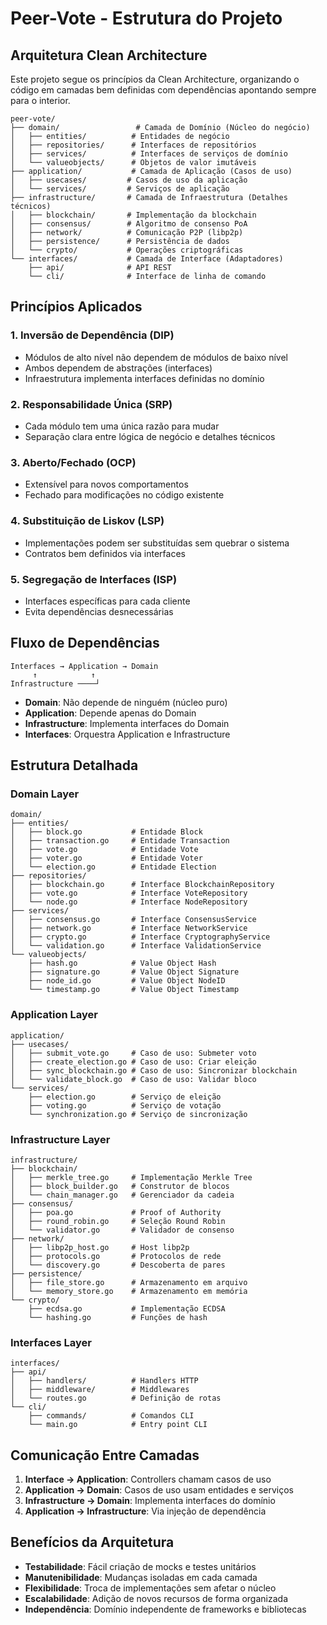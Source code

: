 # Peer-Vote - Estrutura do Projeto

## Arquitetura Clean Architecture

Este projeto segue os princípios da Clean Architecture, organizando o código em camadas bem definidas com dependências apontando sempre para o interior.

```
peer-vote/
├── domain/                 # Camada de Domínio (Núcleo do negócio)
│   ├── entities/          # Entidades de negócio
│   ├── repositories/      # Interfaces de repositórios
│   ├── services/          # Interfaces de serviços de domínio
│   └── valueobjects/      # Objetos de valor imutáveis
├── application/           # Camada de Aplicação (Casos de uso)
│   ├── usecases/         # Casos de uso da aplicação
│   └── services/         # Serviços de aplicação
├── infrastructure/       # Camada de Infraestrutura (Detalhes técnicos)
│   ├── blockchain/       # Implementação da blockchain
│   ├── consensus/        # Algoritmo de consenso PoA
│   ├── network/          # Comunicação P2P (libp2p)
│   ├── persistence/      # Persistência de dados
│   └── crypto/           # Operações criptográficas
└── interfaces/           # Camada de Interface (Adaptadores)
    ├── api/              # API REST
    └── cli/              # Interface de linha de comando
```

## Princípios Aplicados

### 1. Inversão de Dependência (DIP)
- Módulos de alto nível não dependem de módulos de baixo nível
- Ambos dependem de abstrações (interfaces)
- Infraestrutura implementa interfaces definidas no domínio

### 2. Responsabilidade Única (SRP)
- Cada módulo tem uma única razão para mudar
- Separação clara entre lógica de negócio e detalhes técnicos

### 3. Aberto/Fechado (OCP)
- Extensível para novos comportamentos
- Fechado para modificações no código existente

### 4. Substituição de Liskov (LSP)
- Implementações podem ser substituídas sem quebrar o sistema
- Contratos bem definidos via interfaces

### 5. Segregação de Interfaces (ISP)
- Interfaces específicas para cada cliente
- Evita dependências desnecessárias

## Fluxo de Dependências

```
Interfaces → Application → Domain
     ↑            ↑
Infrastructure ────┘
```

- **Domain**: Não depende de ninguém (núcleo puro)
- **Application**: Depende apenas do Domain
- **Infrastructure**: Implementa interfaces do Domain
- **Interfaces**: Orquestra Application e Infrastructure

## Estrutura Detalhada

### Domain Layer
```
domain/
├── entities/
│   ├── block.go           # Entidade Block
│   ├── transaction.go     # Entidade Transaction
│   ├── vote.go            # Entidade Vote
│   ├── voter.go           # Entidade Voter
│   └── election.go        # Entidade Election
├── repositories/
│   ├── blockchain.go      # Interface BlockchainRepository
│   ├── vote.go            # Interface VoteRepository
│   └── node.go            # Interface NodeRepository
├── services/
│   ├── consensus.go       # Interface ConsensusService
│   ├── network.go         # Interface NetworkService
│   ├── crypto.go          # Interface CryptographyService
│   └── validation.go      # Interface ValidationService
└── valueobjects/
    ├── hash.go            # Value Object Hash
    ├── signature.go       # Value Object Signature
    ├── node_id.go         # Value Object NodeID
    └── timestamp.go       # Value Object Timestamp
```

### Application Layer
```
application/
├── usecases/
│   ├── submit_vote.go     # Caso de uso: Submeter voto
│   ├── create_election.go # Caso de uso: Criar eleição
│   ├── sync_blockchain.go # Caso de uso: Sincronizar blockchain
│   └── validate_block.go  # Caso de uso: Validar bloco
└── services/
    ├── election.go        # Serviço de eleição
    ├── voting.go          # Serviço de votação
    └── synchronization.go # Serviço de sincronização
```

### Infrastructure Layer
```
infrastructure/
├── blockchain/
│   ├── merkle_tree.go     # Implementação Merkle Tree
│   ├── block_builder.go   # Construtor de blocos
│   └── chain_manager.go   # Gerenciador da cadeia
├── consensus/
│   ├── poa.go             # Proof of Authority
│   ├── round_robin.go     # Seleção Round Robin
│   └── validator.go       # Validador de consenso
├── network/
│   ├── libp2p_host.go     # Host libp2p
│   ├── protocols.go       # Protocolos de rede
│   └── discovery.go       # Descoberta de pares
├── persistence/
│   ├── file_store.go      # Armazenamento em arquivo
│   └── memory_store.go    # Armazenamento em memória
└── crypto/
    ├── ecdsa.go           # Implementação ECDSA
    └── hashing.go         # Funções de hash
```

### Interfaces Layer
```
interfaces/
├── api/
│   ├── handlers/          # Handlers HTTP
│   ├── middleware/        # Middlewares
│   └── routes.go          # Definição de rotas
└── cli/
    ├── commands/          # Comandos CLI
    └── main.go            # Entry point CLI
```

## Comunicação Entre Camadas

1. **Interface → Application**: Controllers chamam casos de uso
2. **Application → Domain**: Casos de uso usam entidades e serviços
3. **Infrastructure → Domain**: Implementa interfaces do domínio
4. **Application → Infrastructure**: Via injeção de dependência

## Benefícios da Arquitetura

- **Testabilidade**: Fácil criação de mocks e testes unitários
- **Manutenibilidade**: Mudanças isoladas em cada camada
- **Flexibilidade**: Troca de implementações sem afetar o núcleo
- **Escalabilidade**: Adição de novos recursos de forma organizada
- **Independência**: Domínio independente de frameworks e bibliotecas
